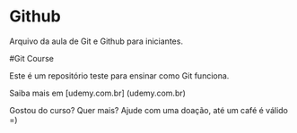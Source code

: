 
# Github

Arquivo da aula de Git e Github para iniciantes.

#Git Course

Este é um repositório teste para ensinar como Git funciona.

Saiba mais em [udemy.com.br] (udemy.com.br)

Gostou do curso? Quer mais? Ajude com uma doação, até um café é válido =)
